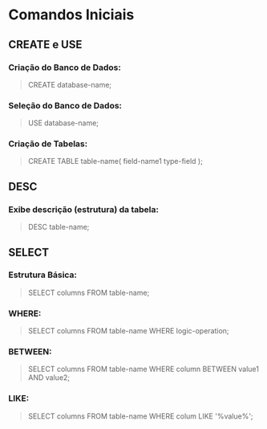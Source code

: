 # Comandos Iniciais

## CREATE e USE

### Criação do Banco de Dados:
> CREATE database-name;

### Seleção do Banco de Dados:
> USE database-name;

### Criação de Tabelas:
> CREATE TABLE table-name( 
> field-name1 type-field 
> );

## DESC

### Exibe descrição (estrutura) da tabela:
> DESC table-name;

## SELECT

### Estrutura Básica:  
> SELECT columns FROM table-name;  

### WHERE:
> SELECT columns FROM table-name WHERE logic-operation;

### BETWEEN:
> SELECT columns FROM table-name WHERE column BETWEEN value1 AND value2;

### LIKE:
> SELECT columns FROM table-name WHERE colum LIKE '%value%';
